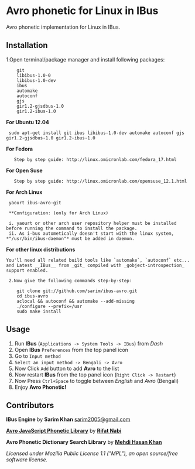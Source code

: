 # Avro phonetic for Linux in IBus
Avro phonetic implementation for Linux in IBus.

## Installation

   1.Open terminal/package manager and install following packages:
 
		git 
		libibus-1.0-0
		libibus-1.0-dev
		ibus
		automake 
		autoconf
		gjs
		gir1.2-gjsdbus-1.0
		gir1.2-ibus-1.0

   __For Ubuntu 12.04__
    
     sudo apt-get install git ibus libibus-1.0-dev automake autoconf gjs gir1.2-gjsdbus-1.0 gir1.2-ibus-1.0
	   
   __For Fedora__
   
       Step by step guide: http://linux.omicronlab.com/fedora_17.html
   
   __For Open Suse__

       Step by step guide: http://linux.omicronlab.com/opensuse_12.1.html
       
   __For Arch Linux__
   
     yaourt ibus-avro-git
	
     **Configuration: (only for Arch Linux)
  
     i. yaourt or other arch user repository helper must be installed before running the command to install the package. 
     ii. As i-bus autometically doesn't start with the linux system, *"/usr/bin/ibus-daemon"* must be added in daemon. 
	
   __For other linux distributions__
    
    You'll need all related build tools like `automake`, `autoconf` etc...
    and Latest __IBus__ from _git_ compiled with _gobject-introspection_ support enabled.

     2.Now give the following commands step-by-step:

		git clone git://github.com/sarim/ibus-avro.git
		cd ibus-avro
		aclocal && autoconf && automake --add-missing
		./configure --prefix=/usr
		sudo make install


## Usage

   1. Run __IBus__ (`Applications -> System Tools -> IBus`) from _Dash_
   2. Open __IBus__ `Preferences` from the top panel icon  
   3. Go to `Input method`
   4. `Select an input method -> Bengali -> Avro`
   5. Now Click `Add` button to add __Avro__ to the list
   6. Now restart __IBus__ from the top panel icon (`Right Click -> Restart`)
   7. Now Press `Ctrl+Space` to toggle between _English_ and _Avro_ (Bengali)
   8. Enjoy __Avro Phonetic!__


## Contributors
 
__IBus Engine__ by __Sarim Khan__ <sarim2005@gmail.com>

[__Avro JavaScript Phonetic Library__](https://github.com/torifat/jsAvroPhonetic) by [__Rifat Nabi__](https://github.com/torifat)

__Avro Phonetic Dictionary Search Library__ by [__Mehdi Hasan Khan__](https://github.com/omicronlab)

_Licensed under Mozilla Public License 1.1 ("MPL"), an open source/free software license._
